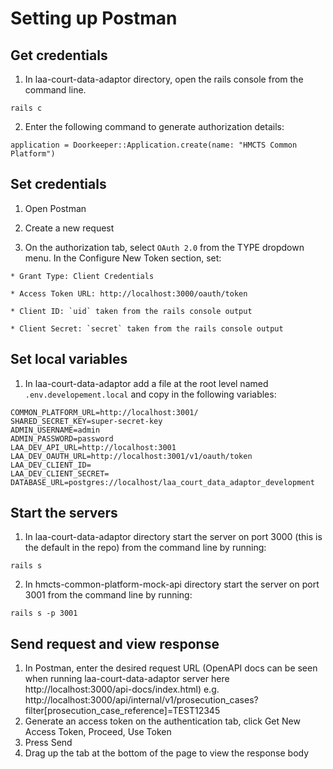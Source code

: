 # Setting up Postman

## Get credentials 
1. In laa-court-data-adaptor directory, open the rails console from the command line.

```
rails c
```

2. Enter the following command to generate authorization details:
```
application = Doorkeeper::Application.create(name: "HMCTS Common Platform")
```

## Set credentials
1. Open Postman

2. Create a new request

3. On the authorization tab, select `OAuth 2.0` from the TYPE dropdown menu.
In the Configure New Token section, set:

```
* Grant Type: Client Credentials

* Access Token URL: http://localhost:3000/oauth/token

* Client ID: `uid` taken from the rails console output

* Client Secret: `secret` taken from the rails console output
```

## Set local variables 
1. In laa-court-data-adaptor add a file at the root level named `.env.developement.local` and copy in the following variables:
```
COMMON_PLATFORM_URL=http://localhost:3001/
SHARED_SECRET_KEY=super-secret-key
ADMIN_USERNAME=admin
ADMIN_PASSWORD=password
LAA_DEV_API_URL=http://localhost:3001
LAA_DEV_OAUTH_URL=http://localhost:3001/v1/oauth/token
LAA_DEV_CLIENT_ID=
LAA_DEV_CLIENT_SECRET=
DATABASE_URL=postgres://localhost/laa_court_data_adaptor_development
```

## Start the servers
1. In laa-court-data-adaptor directory start the server on port 3000 (this is the default in the repo) from the command line by running:

```
rails s
```

2. In hmcts-common-platform-mock-api directory start the server on port 3001 from the command line by running:

```
rails s -p 3001
```

## Send request and view response
1. In Postman, enter the desired request URL (OpenAPI docs can be seen when running laa-court-data-adaptor server here http://localhost:3000/api-docs/index.html) e.g. http://localhost:3000/api/internal/v1/prosecution_cases?filter[prosecution_case_reference]=TEST12345
2. Generate an access token on the authentication tab, click Get New Access Token, Proceed, Use Token 
3. Press Send
4. Drag up the tab at the bottom of the page to view the response body